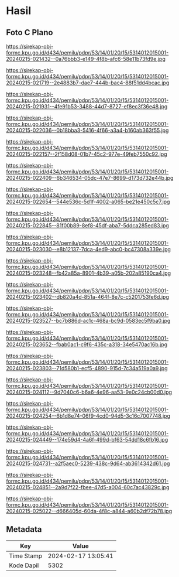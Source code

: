 # Hasil

## Foto C Plano

https://sirekap-obj-formc.kpu.go.id/d434/pemilu/pdpr/53/14/01/20/15/5314012015001-20240215-021432--0a76bbb3-e149-4f8b-afc6-58e11b73fd9e.jpg

https://sirekap-obj-formc.kpu.go.id/d434/pemilu/pdpr/53/14/01/20/15/5314012015001-20240215-021719--2e4883b7-dae7-444b-bac4-88f51dd4bcac.jpg

https://sirekap-obj-formc.kpu.go.id/d434/pemilu/pdpr/53/14/01/20/15/5314012015001-20240215-021931--4fe91b53-3488-44d7-8727-ef8ec3f36e48.jpg

https://sirekap-obj-formc.kpu.go.id/d434/pemilu/pdpr/53/14/01/20/15/5314012015001-20240215-022036--0b18bba3-5416-4f66-a3a4-b160ab363f55.jpg

https://sirekap-obj-formc.kpu.go.id/d434/pemilu/pdpr/53/14/01/20/15/5314012015001-20240215-022157--2f158d08-01b7-45c2-977e-49feb7550c92.jpg

https://sirekap-obj-formc.kpu.go.id/d434/pemilu/pdpr/53/14/01/20/15/5314012015001-20240215-022409--6b346534-05dc-47e7-8699-d173d732e44b.jpg

https://sirekap-obj-formc.kpu.go.id/d434/pemilu/pdpr/53/14/01/20/15/5314012015001-20240215-022654--544e536c-5d1f-4002-a065-be21e450c5c7.jpg

https://sirekap-obj-formc.kpu.go.id/d434/pemilu/pdpr/53/14/01/20/15/5314012015001-20240215-022845--81f00b89-8ef8-45df-aba7-5ddca285ed83.jpg

https://sirekap-obj-formc.kpu.go.id/d434/pemilu/pdpr/53/14/01/20/15/5314012015001-20240215-023030--e8b12137-7dca-4ed9-abc0-bc47308a339e.jpg

https://sirekap-obj-formc.kpu.go.id/d434/pemilu/pdpr/53/14/01/20/15/5314012015001-20240215-023248--fb42a85a-8901-4b39-a05b-202a85190ca4.jpg

https://sirekap-obj-formc.kpu.go.id/d434/pemilu/pdpr/53/14/01/20/15/5314012015001-20240215-023402--db820a4d-851a-464f-8e7c-c5201753fe6d.jpg

https://sirekap-obj-formc.kpu.go.id/d434/pemilu/pdpr/53/14/01/20/15/5314012015001-20240215-023527--bc7b886d-ac1c-468a-bc9d-0583ec5f9ba0.jpg

https://sirekap-obj-formc.kpu.go.id/d434/pemilu/pdpr/53/14/01/20/15/5314012015001-20240215-023652--fbab0ac1-c9f6-435c-a318-34e5470ac16b.jpg

https://sirekap-obj-formc.kpu.go.id/d434/pemilu/pdpr/53/14/01/20/15/5314012015001-20240215-023803--71d580b1-ecf5-4890-915d-7c34a519a0a9.jpg

https://sirekap-obj-formc.kpu.go.id/d434/pemilu/pdpr/53/14/01/20/15/5314012015001-20240215-024112--9d7040c6-b6a6-4e96-aa53-9e0c24cb00d0.jpg

https://sirekap-obj-formc.kpu.go.id/d434/pemilu/pdpr/53/14/01/20/15/5314012015001-20240215-024254--6b1d8e74-06f9-4cd0-94d5-3c16c7007748.jpg

https://sirekap-obj-formc.kpu.go.id/d434/pemilu/pdpr/53/14/01/20/15/5314012015001-20240215-024449--174e59d4-4a6f-499d-bf63-54dd18c6fb16.jpg

https://sirekap-obj-formc.kpu.go.id/d434/pemilu/pdpr/53/14/01/20/15/5314012015001-20240215-024731--a2f5aec0-5239-438c-9d64-ab3614342d61.jpg

https://sirekap-obj-formc.kpu.go.id/d434/pemilu/pdpr/53/14/01/20/15/5314012015001-20240215-024851--2a9d7f22-fbee-47d5-a004-60c7ac43829c.jpg

https://sirekap-obj-formc.kpu.go.id/d434/pemilu/pdpr/53/14/01/20/15/5314012015001-20240215-025022--d666405d-60da-4f8c-a844-a60b2df72b78.jpg


## Metadata

| Key        | Value               |
| ---------- | ------------------- |
| Time Stamp | 2024-02-17 13:05:41 |
| Kode Dapil | 5302                |



